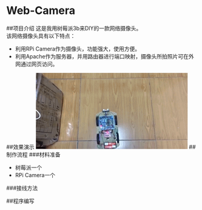 # Web-Camera
##项目介绍
这是我用树莓派3b来DIY的一款网络摄像头。  
该网络摄像头具有以下特点：  
* 利用RPi Camera作为摄像头，功能强大，使用方便。  
* 利用Apache作为服务器，并用路由器进行端口映射，摄像头所拍照片可在外网通过网页访问。

##效果演示
![car](https://github.com/Jason-Flash/Smart-Car/blob/master/image/SmartCar.gif)
##制作流程
###材料准备
* 树莓派一个  
* RPi Camera一个

###接线方法

##程序编写
